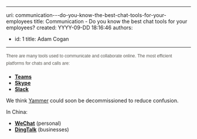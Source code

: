 

---
uri: communication---do-you-know-the-best-chat-tools-for-your-employees
title: Communication - Do you know the best chat tools for your employees?
created: YYYY-09-DD 18:16:46
authors:
  - id: 1
    title: Adam Cogan
---




<span class='intro'> <p style="margin-bottom&#58;17px;color&#58;#585651;font-family&#58;verdana, arial, sans-serif;font-size&#58;12px;line-height&#58;19.8px;">​​​There are many tools used to communicate and collaborate online.&#160;<span style="line-height&#58;19.8px;">The&#160;most efficient platforms for chats and calls&#160;are&#58;​​​​</span></p>  </span>

<ul><li> 
      <a href="https&#58;//products.office.com/en-ca/microsoft-teams/group-chat-software">
         <b>Teams</b></a><br></li><li>
      <b> 
         <a href="https&#58;//www.skype.com/" target="_blank">Skype</a></b><b></b><br></li><li>
      <b> 
         <a href="https&#58;//slack.com/" target="_blank">Slack​</a></b></li></ul><p>We think&#160;<a href="https&#58;//www.yammer.com/">Yammer​</a>&#160;could soon be decommissioned to reduce confusion.<br></p><p>In China&#58;</p><ul>
<li><b>​<a href="https&#58;//web.wechat.com/">WeChat</a></b><span style="background-color&#58;initial;"> (personal)&#160;</span></li><li> 
   <b>
      <a href="https&#58;//www.dingtalk.com/en">DingTalk</a></b><span style="background-color&#58;initial;"> (businesses)​</span><br></li></ul>


